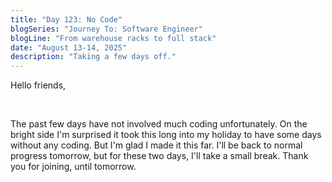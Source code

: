 ```yaml
---
title: "Day 123: No Code"
blogSeries: "Journey To: Software Engineer"
blogLine: "From warehouse racks to full stack"
date: "August 13-14, 2025"
description: "Taking a few days off."
---
```


Hello friends,

<br>

The past few days have not involved much coding unfortunately. On the bright side I'm surprised it took this long into my holiday to have some days without any coding. But I'm glad I made it this far. I'll be back to normal progress tomorrow, but for these two days, I'll take a small break. Thank you for joining, until tomorrow.